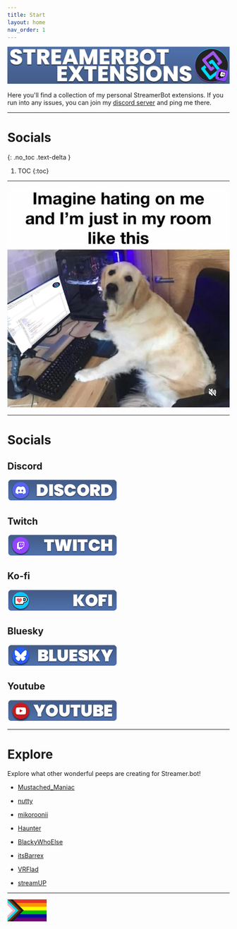 ```yaml
---
title: Start
layout: home
nav_order: 1
---
```


![Picture](assets/general/Github_Title.png)

Here you'll find a collection of my personal StreamerBot extensions. If you run into any issues, you can join my [discord server](https://discord.gg/gEm5UMSvYs) and ping me there.

---

# Socials
{: .no_toc .text-delta }

1. TOC
{:toc}

---

![Picture](assets/media/dogmeme2.png)

---
# <span class="iconify" data-icon="entypo-social:rainbow" data-inline="false"></span> Socials

## <span class="iconify" data-icon="ic:baseline-discord" data-inline="false"></span> Discord
[![Picture](assets/general/github_discord.png)](https://discord.gg/gEm5UMSvYs)

## <span class="iconify" data-icon="mdi:twitch" data-inline="false"></span> Twitch
[![Picture](assets/general/github_twitch.png)](https://twitch.tv/tawmae)

## <span class="iconify" data-icon="simple-icons:kofi" data-inline="false"></span> Ko-fi
[![Picture](assets/general/github_kofi.png)](https://ko-fi.com/tawmae)

## <span class="iconify" data-icon="simple-icons:bluesky" data-inline="false"></span> Bluesky
[![Picture](assets/general/github_bluesky.png)](https://bsky.app/profile/tawmae.xyz)

## <span class="iconify" data-icon="carbon:logo-youtube" data-inline="false"></span> Youtube
[![Picture](assets/general/github_yt.png)](https://www.youtube.com/@tawmae)


---

# <span class="iconify" data-icon="ic:sharp-travel-explore" data-inline="false"></span> Explore

Explore what other wonderful peeps are creating for Streamer.bot!

- <span class="iconify" data-icon="mdi:mustache" data-inline="false"></span> [Mustached_Maniac](https://mustachedmaniac.com/) 

- <span class="iconify" data-icon="game-icons:acorn" data-inline="false"></span> [nutty](https://malachite-arithmetic-3b1.notion.site/nutty-gg-79908eff88964dee9abea187392e597d)

- <span class="iconify" data-icon="material-symbols:brush" data-inline="false"></span> [mikoroonii](https://mikoroonii.com/)

- <span class="iconify" data-icon="game-icons:santa-hat" data-inline="false"></span> [Haunter](https://github.com/Haunter56)

- <span class="iconify" data-icon="mdi:sunglasses" data-inline="false"></span> [BlackyWhoElse](https://github.com/BlackyWhoElse/streamer.bot-actions)  

- <span class="iconify" data-icon="tabler:square-letter-b-filled" data-inline="false"></span> [itsBarrex](https://barrex.stream/category/streamer-bot-erweiterung/) 

- <span class="iconify" data-icon="hugeicons:virtual-reality-vr-01" data-inline="false"></span> [VRFlad](https://vrflad.com/)

- <span class="iconify" data-icon="simple-icons:obsstudio" data-inline="false"></span> [streamUP](https://streamup.tips/)

---

![Picture](assets/media/lgbtq.jpg) 







